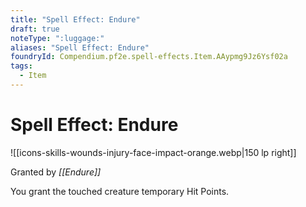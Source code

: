 ```yaml
---
title: "Spell Effect: Endure"
draft: true
noteType: ":luggage:"
aliases: "Spell Effect: Endure"
foundryId: Compendium.pf2e.spell-effects.Item.AAypmg9Jz6Ysf02a
tags:
  - Item
---
```


# Spell Effect: Endure
![[icons-skills-wounds-injury-face-impact-orange.webp|150 lp right]]

Granted by _[[Endure]]_

You grant the touched creature temporary Hit Points.
